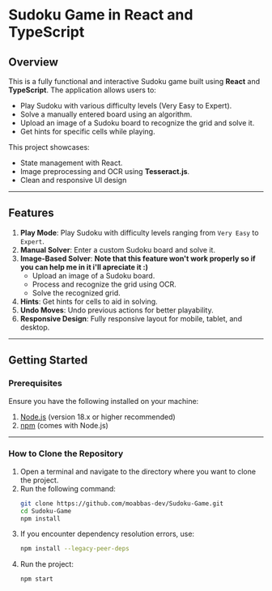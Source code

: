 # **Sudoku Game in React and TypeScript**

## **Overview**
This is a fully functional and interactive Sudoku game built using **React** and **TypeScript**. The application allows users to:
- Play Sudoku with various difficulty levels (Very Easy to Expert).
- Solve a manually entered board using an algorithm.
- Upload an image of a Sudoku board to recognize the grid and solve it.
- Get hints for specific cells while playing.

This project showcases:
- State management with React.
- Image preprocessing and OCR using **Tesseract.js**.
- Clean and responsive UI design

---

## **Features**
1. **Play Mode**: Play Sudoku with difficulty levels ranging from `Very Easy` to `Expert`.
2. **Manual Solver**: Enter a custom Sudoku board and solve it.
3. **Image-Based Solver**: **Note that this feature won't work properly so if you can help me in it i'll apreciate it :)**
   - Upload an image of a Sudoku board.
   - Process and recognize the grid using OCR.
   - Solve the recognized grid.
4. **Hints**: Get hints for cells to aid in solving.
5. **Undo Moves**: Undo previous actions for better playability.
6. **Responsive Design**: Fully responsive layout for mobile, tablet, and desktop.

---

## **Getting Started**

### **Prerequisites**
Ensure you have the following installed on your machine:
1. [Node.js](https://nodejs.org/) (version 18.x or higher recommended)
2. [npm](https://www.npmjs.com/) (comes with Node.js)

---

### **How to Clone the Repository**
1. Open a terminal and navigate to the directory where you want to clone the project.
2. Run the following command:
   ```bash
   git clone https://github.com/moabbas-dev/Sudoku-Game.git
   cd Sudoku-Game
   npm install
3. If you encounter dependency resolution errors, use:
    ```bash
    npm install --legacy-peer-deps
4. Run the project:
    ```bash
    npm start
